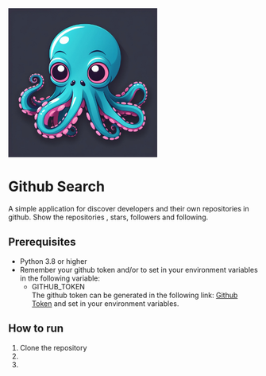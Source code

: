 
<img src="images/octopusUNO.jpg" width="300" alt="octopusUNO">

# Github Search
 
 A simple application for discover developers and their own repositories in github. Show the repositories , stars, followers and following. 

## Prerequisites

- Python 3.8 or higher
- Remember your github token and/or to set in your environment variables in the following variable:
  - GITHUB_TOKEN    
The github token can be generated in the following link:
[Github Token](https://github.com/settings/tokens) and set in your environment variables.

## How to run

1. Clone the repository
2. 
3. 


